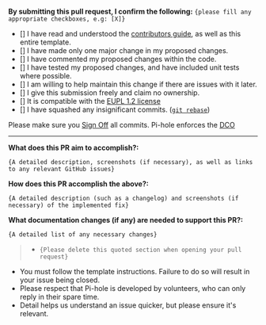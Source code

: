 **By submitting this pull request, I confirm the following:** 
`{please fill any appropriate checkboxes, e.g: [X]}`

- [] I have read and understood the [contributors guide](https://github.com/pi-hole/pi-hole/blob/master/CONTRIBUTING.md), as well as this entire template.
- [] I have made only one major change in my proposed changes.
- [] I have commented my proposed changes within the code.
- [] I have tested my proposed changes, and have included unit tests where possible.
- [] I am willing to help maintain this change if there are issues with it later.
- [] I give this submission freely and claim no ownership.
- [] It is compatible with the [EUPL 1.2 license](https://opensource.org/licenses/EUPL-1.1)
- [] I have squashed any insignificant commits. ([`git rebase`](http://gitready.com/advanced/2009/02/10/squashing-commits-with-rebase.html))

Please make sure you [Sign Off](https://github.com/pi-hole/pi-hole/wiki/How-to-signoff-your-commits.) all commits. Pi-hole enforces the [DCO](https://github.com/pi-hole/pi-hole/wiki/Contributing-to-the-project)

---

**What does this PR aim to accomplish?:**

`{A detailed description, screenshots (if necessary), as well as links to any relevant GitHub issues}`

**How does this PR accomplish the above?:**

`{A detailed description (such as a changelog) and screenshots (if necessary) of the implemented fix}`

**What documentation changes (if any) are needed to support this PR?:**

`{A detailed list of any necessary changes}`

> * `{Please delete this quoted section when opening your pull request}`

* You must follow the template instructions. Failure to do so will result in your issue being closed.
* Please respect that Pi-hole is developed by volunteers, who can only reply in their spare time.
* Detail helps us understand an issue quicker, but please ensure it's relevant.
